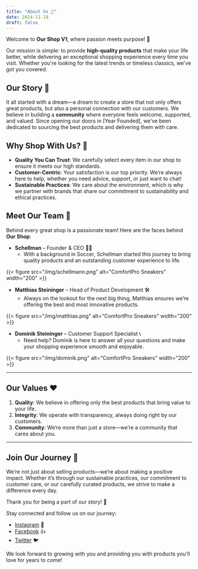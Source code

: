 ```yaml
---
title: "About Us 👋"
date: 2024-11-18
draft: false
---
```


Welcome to **Our Shop V1**, where passion meets purpose! 💖

Our mission is simple: to provide **high-quality products** that make your life better, while delivering an exceptional shopping experience every time you visit. Whether you're looking for the latest trends or timeless classics, we've got you covered. 

## Our Story 📖

It all started with a dream—a dream to create a store that not only offers great products, but also a personal connection with our customers. We believe in building a **community** where everyone feels welcome, supported, and valued. Since opening our doors in [Year Founded], we’ve been dedicated to sourcing the best products and delivering them with care.

## Why Shop With Us? 🌟

- **Quality You Can Trust**: We carefully select every item in our shop to ensure it meets our high standards.
- **Customer-Centric**: Your satisfaction is our top priority. We’re always here to help, whether you need advice, support, or just want to chat!
- **Sustainable Practices**: We care about the environment, which is why we partner with brands that share our commitment to sustainability and ethical practices.

## Meet Our Team 👥

Behind every great shop is a passionate team! Here are the faces behind **Our Shop**:

- **Schellman** – Founder & CEO 🧑‍💼
  - With a background in Soccer, Schellman started this journey to bring quality products and an outstanding customer experience to life.
  
{{< figure src="/img/schellmann.png" alt="ComfortPro Sneakers" width="200" >}}

- **Matthias Steininger** – Head of Product Development 🛠️
  - Always on the lookout for the next big thing, Matthias ensures we’re offering the best and most innovative products.

{{< figure src="/img/matthias.png" alt="ComfortPro Sneakers" width="200" >}}

- **Dominik Steininger** – Customer Support Specialist 📞
  - Need help? Dominik is here to answer all your questions and make your shopping experience smooth and enjoyable.

{{< figure src="/img/dominik.png" alt="ComfortPro Sneakers" width="200" >}}

---

## Our Values ❤️

1. **Quality**: We believe in offering only the best products that bring value to your life.
2. **Integrity**: We operate with transparency, always doing right by our customers.
3. **Community**: We’re more than just a store—we’re a community that cares about you.

---

## Join Our Journey 🚀

We’re not just about selling products—we’re about making a positive impact. Whether it’s through our sustainable practices, our commitment to customer care, or our carefully curated products, we strive to make a difference every day.

Thank you for being a part of our story! 🙌

Stay connected and follow us on our journey:

- [Instagram](https://instagram.com) 📸
- [Facebook](https://facebook.com) 👍
- [Twitter](https://twitter.com) 🐦

We look forward to growing with you and providing you with products you'll love for years to come!
